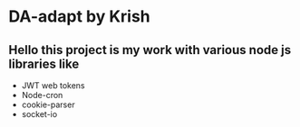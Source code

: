# DA-adapt by Krish

## Hello this project is my work with various node js libraries like
 - JWT web tokens
 - Node-cron
 - cookie-parser
 - socket-io
